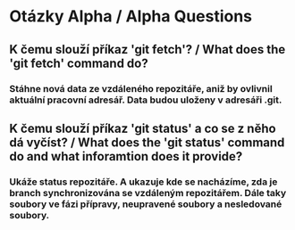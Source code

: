 # Otázky Alpha / Alpha Questions

## K čemu slouží příkaz 'git fetch'? / What does the 'git fetch' command do?
### Stáhne nová data ze vzdáleného repozitáře, aniž by ovlivnil aktuální pracovní adresář. Data budou uloženy v adresáři .git.

## K čemu slouží příkaz 'git status' a co se z něho dá vyčíst? / What does the 'git status' command do and what inforamtion does it provide?
### Ukáže status repozitáře. A ukazuje kde se nacházíme, zda je branch synchronizována se vzdáleným repozitářem. Dále taky soubory ve fázi přípravy, neupravené soubory a nesledované soubory.
